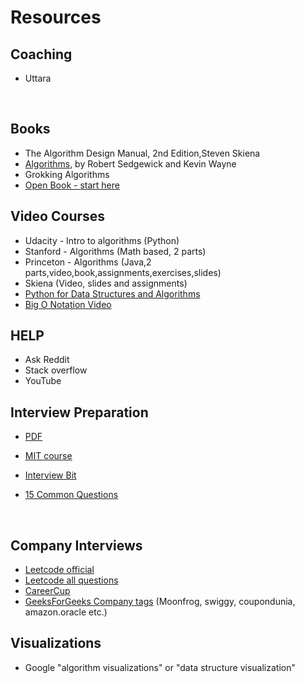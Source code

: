 # Resources

## Coaching



* Uttara

  ​


## __Books__



* The Algorithm Design Manual, 2nd Edition,Steven Skiena
* [Algorithms](http://algs4.cs.princeton.edu/home/), by Robert Sedgewick and Kevin Wayne
* Grokking Algorithms 
* [Open Book - start here](http://opendatastructures.org/)



## Video Courses



* Udacity - Intro to algorithms (Python)
* Stanford - Algorithms (Math based, 2 parts)
* Princeton - Algorithms (Java,2 parts,video,book,assignments,exercises,slides)
* Skiena (Video, slides and assignments)
* [Python for Data Structures and Algorithms](https://www.udemy.com/python-for-data-structures-algorithms-and-interviews)
* [Big O Notation Video](https://www.youtube.com/watch?list=PLGLfVvz_LVvReUrWr94U-ZMgjYTQ538nT&v=V6mKVRU1evU)

## HELP



* Ask Reddit
* Stack overflow
* YouTube


## Interview Preparation

- [PDF](https://github.com/Jokestir/codePractise/tree/master/algorithms)

- [MIT course](https://github.com/Jokestir/codePractise/tree/master/algorithms/mit)

- [Interview Bit](https://www.interviewbit.com/)

- [15 Common Questions](http://javarevisited.blogspot.in/2013/03/top-15-data-structures-algorithm-interview-questions-answers-java-programming.html)

  ​

## Company Interviews

* [Leetcode official](https://leetcode.com/problemset/algorithms/)
* [Leetcode all questions](https://github.com/kamyu104/LeetCode)
* [CareerCup](https://www.careercup.com/page)
* [GeeksForGeeks Company tags](http://www.practice.geeksforgeeks.org/tags.php) (Moonfrog, swiggy, coupondunia, amazon.oracle etc.)


## Visualizations



* Google "algorithm visualizations" or "data structure visualization"